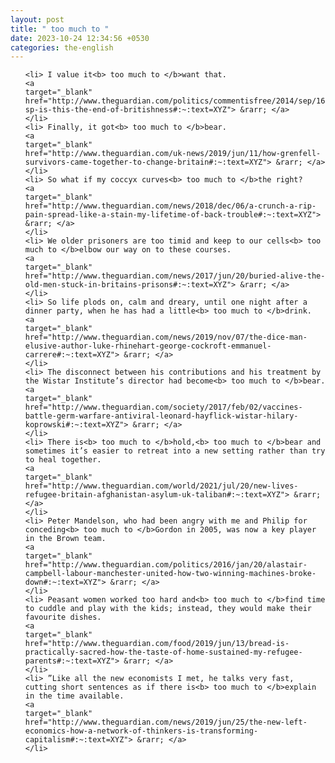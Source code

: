 ```yaml
---
layout: post
title: " too much to "
date: 2023-10-24 12:34:56 +0530
categories: the-english
---
```

<ol>

    <li> I value it<b> too much to </b>want that.
    <a 
    target="_blank" 
    href="http://www.theguardian.com/politics/commentisfree/2014/sep/16/-sp-is-this-the-end-of-britishness#:~:text=XYZ"> &rarr; </a>
    </li>
    <li> Finally, it got<b> too much to </b>bear.
    <a 
    target="_blank" 
    href="http://www.theguardian.com/uk-news/2019/jun/11/how-grenfell-survivors-came-together-to-change-britain#:~:text=XYZ"> &rarr; </a>
    </li>
    <li> So what if my coccyx curves<b> too much to </b>the right?
    <a 
    target="_blank" 
    href="http://www.theguardian.com/news/2018/dec/06/a-crunch-a-rip-pain-spread-like-a-stain-my-lifetime-of-back-trouble#:~:text=XYZ"> &rarr; </a>
    </li>
    <li> We older prisoners are too timid and keep to our cells<b> too much to </b>elbow our way on to these courses.
    <a 
    target="_blank" 
    href="http://www.theguardian.com/news/2017/jun/20/buried-alive-the-old-men-stuck-in-britains-prisons#:~:text=XYZ"> &rarr; </a>
    </li>
    <li> So life plods on, calm and dreary, until one night after a dinner party, when he has had a little<b> too much to </b>drink.
    <a 
    target="_blank" 
    href="http://www.theguardian.com/news/2019/nov/07/the-dice-man-elusive-author-luke-rhinehart-george-cockroft-emmanuel-carrere#:~:text=XYZ"> &rarr; </a>
    </li>
    <li> The disconnect between his contributions and his treatment by the Wistar Institute’s director had become<b> too much to </b>bear.
    <a 
    target="_blank" 
    href="http://www.theguardian.com/society/2017/feb/02/vaccines-battle-germ-warfare-antiviral-leonard-hayflick-wistar-hilary-koprowski#:~:text=XYZ"> &rarr; </a>
    </li>
    <li> There is<b> too much to </b>hold,<b> too much to </b>bear and sometimes it’s easier to retreat into a new setting rather than try to heal together.
    <a 
    target="_blank" 
    href="http://www.theguardian.com/world/2021/jul/20/new-lives-refugee-britain-afghanistan-asylum-uk-taliban#:~:text=XYZ"> &rarr; </a>
    </li>
    <li> Peter Mandelson, who had been angry with me and Philip for conceding<b> too much to </b>Gordon in 2005, was now a key player in the Brown team.
    <a 
    target="_blank" 
    href="http://www.theguardian.com/politics/2016/jan/20/alastair-campbell-labour-manchester-united-how-two-winning-machines-broke-down#:~:text=XYZ"> &rarr; </a>
    </li>
    <li> Peasant women worked too hard and<b> too much to </b>find time to cuddle and play with the kids; instead, they would make their favourite dishes.
    <a 
    target="_blank" 
    href="http://www.theguardian.com/food/2019/jun/13/bread-is-practically-sacred-how-the-taste-of-home-sustained-my-refugee-parents#:~:text=XYZ"> &rarr; </a>
    </li>
    <li> ”Like all the new economists I met, he talks very fast, cutting short sentences as if there is<b> too much to </b>explain in the time available.
    <a 
    target="_blank" 
    href="http://www.theguardian.com/news/2019/jun/25/the-new-left-economics-how-a-network-of-thinkers-is-transforming-capitalism#:~:text=XYZ"> &rarr; </a>
    </li>